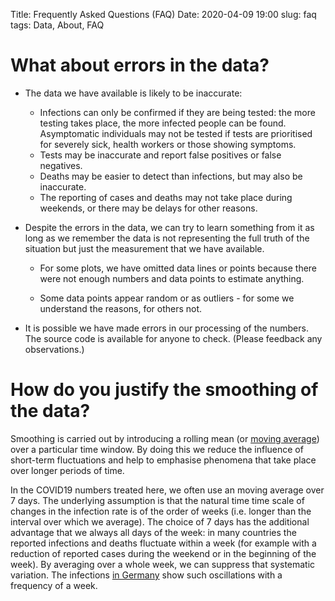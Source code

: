 Title: Frequently Asked Questions (FAQ)
Date: 2020-04-09 19:00
slug: faq
tags: Data, About, FAQ


# What about errors in the data?

* The data we have available is likely to be inaccurate:
  - Infections can only be confirmed if they are being tested: the more testing
    takes place, the more infected people can be found. Asymptomatic individuals
    may not be tested if tests are prioritised for severely sick, health workers
    or those showing symptoms.
  - Tests may be inaccurate and report false positives or false negatives.
  - Deaths may be easier to detect than infections, but may also be inaccurate.
  - The reporting of cases and deaths may not take place during weekends, or
    there may be delays for other reasons.
  
* Despite the errors in the data, we can try to learn something from it as long
  as we remember the data is not representing the full truth of the situation
  but just the measurement that we have available.
  
  - For some plots, we have omitted data lines or points because there were not
    enough numbers and data points to estimate anything.
    
  - Some data points appear random or as outliers - for some we understand the
    reasons, for others not.
    
* It is possible we have made errors in our processing of the numbers. The
  source code is available for anyone to check. (Please feedback any
  observations.)

# How do you justify the smoothing of the data?

Smoothing is carried out by introducing a rolling mean (or [moving
average](https://en.wikipedia.org/wiki/Moving_average)) over a particular time
window. By doing this we reduce the influence of short-term fluctuations and
help to emphasise phenomena that take place over longer periods of time.

In the COVID19 numbers treated here, we often use an moving average over 7 days.
The underlying assumption is that the natural time time scale of changes in the
infection rate is of the order of weeks (i.e. longer than the interval over
which we average). The choice of 7 days has the additional advantage that we
always all days of the week: in many countries the reported infections and
deaths fluctuate within a week (for example with a reduction of reported cases
during the weekend or in the beginning of the week). By averaging over a whole
week, we can suppress that systematic variation. The infections [in
Germany](html/Germany.html) show such oscillations with a frequency of a week.

